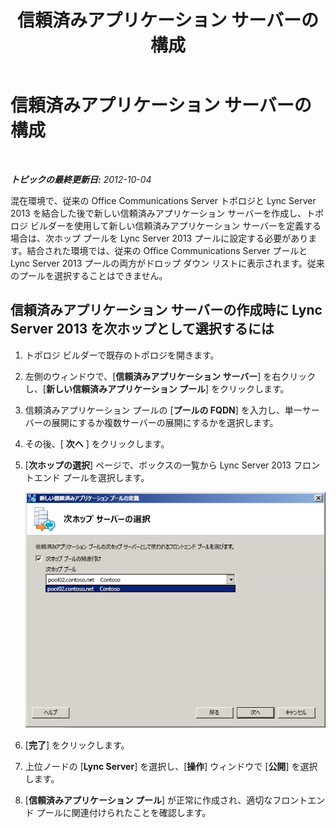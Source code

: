 ﻿---
title: 信頼済みアプリケーション サーバーの構成
TOCTitle: 信頼済みアプリケーション サーバーの構成
ms:assetid: 47a9e72e-566c-4c23-bec2-760a3098a974
ms:mtpsurl: https://technet.microsoft.com/ja-jp/library/JJ204865(v=OCS.15)
ms:contentKeyID: 48271967
ms.date: 05/19/2016
mtps_version: v=OCS.15
ms.translationtype: HT
---

# 信頼済みアプリケーション サーバーの構成

 

_**トピックの最終更新日:** 2012-10-04_

混在環境で、従来の Office Communications Server トポロジと Lync Server 2013 を結合した後で新しい信頼済みアプリケーション サーバーを作成し、トポロジ ビルダーを使用して新しい信頼済みアプリケーション サーバーを定義する場合は、次ホップ プールを Lync Server 2013 プールに設定する必要があります。結合された環境では、従来の Office Communications Server プールと Lync Server 2013 プールの両方がドロップ ダウン リストに表示されます。従来のプールを選択することはできません。

## 信頼済みアプリケーション サーバーの作成時に Lync Server 2013 を次ホップとして選択するには

1.  トポロジ ビルダーで既存のトポロジを開きます。

2.  左側のウィンドウで、\[**信頼済みアプリケーション サーバー**\] を右クリックし、\[**新しい信頼済みアプリケーション プール**\] をクリックします。

3.  信頼済みアプリケーション プールの \[**プールの FQDN**\] を入力し、単一サーバーの展開にするか複数サーバーの展開にするかを選択します。

4.  その後、\[ **次へ** \] をクリックします。

5.  \[**次ホップの選択**\] ページで、ボックスの一覧から Lync Server 2013 フロントエンド プールを選択します。
    
    ![新しい信頼されたアプリケーション プールの定義ダイアログ ボックス](images/JJ204865.ecfe2bb8-758b-4b36-8146-573005c4ab09(OCS.15).jpg "新しい信頼されたアプリケーション プールの定義ダイアログ ボックス")  

6.  \[**完了**\] をクリックします。

7.  上位ノードの \[**Lync Server**\] を選択し、\[**操作**\] ウィンドウで \[**公開**\] を選択します。

8.  \[**信頼済みアプリケーション プール**\] が正常に作成され、適切なフロントエンド プールに関連付けられたことを確認します。

